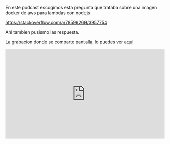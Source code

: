 <!-- 

layout : post
title : Aws lambda con docker y customizacion de imagenes docker
description : Conversaremos sobre aws lambda con imagenes docker
category : devops
tags : aws
comments : true 
author : JRichardsz & Bitmanuc
thumbnail_image_url: https://github.com/infinite-devops/infinite-devops.github.io/assets/3322836/c5e89281-05b9-4f8a-886c-e72b0dcdb2dc
datetime : "2024-06-02"
duration: 0:32:52
sound: 
    type : vocaroo_url
    value : https://vocaroo.com/embed/1a5KHAtv5IPC?autoplay=0
    language: es

-->

En este podcast escogimos esta pregunta que trataba sobre una imagen docker de aws para lambdas con nodejs

https://stackoverflow.com/a/78599269/3957754

Ahi tambien pusismo las respuesta.

La grabacion donde se comparte pantalla, lo puedes ver aqui

<iframe class="video-container" src="https://www.youtube.com/embed/fJ4YhL_x2nA" frameborder="0" allow="accelerometer; autoplay; encrypted-media; gyroscope; picture-in-picture" allowfullscreen
style="width: 100%;aspect-ratio: 16/9;"
>
</iframe>
